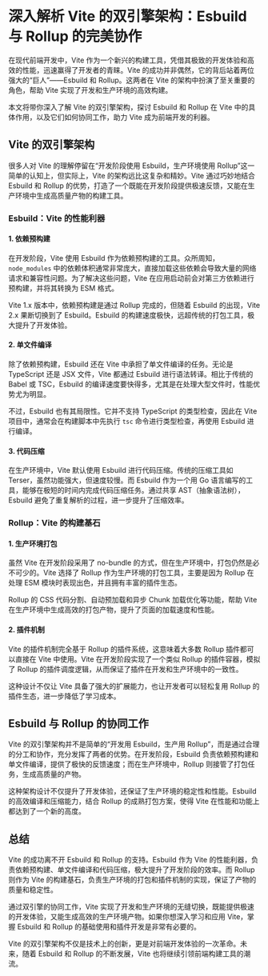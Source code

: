 # 深入解析 Vite 的双引擎架构：Esbuild 与 Rollup 的完美协作

在现代前端开发中，Vite 作为一个新兴的构建工具，凭借其极致的开发体验和高效的性能，迅速赢得了开发者的青睐。Vite 的成功并非偶然，它的背后站着两位强大的“巨人”——Esbuild 和 Rollup。这两者在 Vite 的架构中扮演了至关重要的角色，帮助 Vite 实现了开发和生产环境的高效构建。

本文将带你深入了解 Vite 的双引擎架构，探讨 Esbuild 和 Rollup 在 Vite 中的具体作用，以及它们如何协同工作，助力 Vite 成为前端开发的利器。

## Vite 的双引擎架构

很多人对 Vite 的理解停留在“开发阶段使用 Esbuild，生产环境使用 Rollup”这一简单的认知上，但实际上，Vite 的架构远比这复杂和精妙。Vite 通过巧妙地结合 Esbuild 和 Rollup 的优势，打造了一个既能在开发阶段提供极速反馈，又能在生产环境中生成高质量产物的构建工具。

### Esbuild：Vite 的性能利器

#### 1. 依赖预构建

在开发阶段，Vite 使用 Esbuild 作为依赖预构建的工具。众所周知，`node_modules` 中的依赖体积通常非常庞大，直接加载这些依赖会导致大量的网络请求和兼容性问题。为了解决这些问题，Vite 在应用启动前会对第三方依赖进行预构建，并将其转换为 ESM 格式。

Vite 1.x 版本中，依赖预构建是通过 Rollup 完成的，但随着 Esbuild 的出现，Vite 2.x 果断切换到了 Esbuild。Esbuild 的构建速度极快，远超传统的打包工具，极大提升了开发体验。

#### 2. 单文件编译

除了依赖预构建，Esbuild 还在 Vite 中承担了单文件编译的任务。无论是 TypeScript 还是 JSX 文件，Vite 都通过 Esbuild 进行语法转译。相比于传统的 Babel 或 TSC，Esbuild 的编译速度要快得多，尤其是在处理大型文件时，性能优势尤为明显。

不过，Esbuild 也有其局限性。它并不支持 TypeScript 的类型检查，因此在 Vite 项目中，通常会在构建脚本中先执行 `tsc` 命令进行类型检查，再使用 Esbuild 进行编译。

#### 3. 代码压缩

在生产环境中，Vite 默认使用 Esbuild 进行代码压缩。传统的压缩工具如 Terser，虽然功能强大，但速度较慢。而 Esbuild 作为一个用 Go 语言编写的工具，能够在极短的时间内完成代码压缩任务。通过共享 AST（抽象语法树），Esbuild 避免了重复解析的过程，进一步提升了压缩效率。

### Rollup：Vite 的构建基石

#### 1. 生产环境打包

虽然 Vite 在开发阶段采用了 no-bundle 的方式，但在生产环境中，打包仍然是必不可少的。Vite 选择了 Rollup 作为生产环境的打包工具，主要是因为 Rollup 在处理 ESM 模块时表现出色，并且拥有丰富的插件生态。

Rollup 的 CSS 代码分割、自动预加载和异步 Chunk 加载优化等功能，帮助 Vite 在生产环境中生成高效的打包产物，提升了页面的加载速度和性能。

#### 2. 插件机制

Vite 的插件机制完全基于 Rollup 的插件系统，这意味着大多数 Rollup 插件都可以直接在 Vite 中使用。Vite 在开发阶段实现了一个类似 Rollup 的插件容器，模拟了 Rollup 的插件调度逻辑，从而保证了插件在开发和生产环境中的一致性。

这种设计不仅让 Vite 具备了强大的扩展能力，也让开发者可以轻松复用 Rollup 的插件生态，进一步降低了学习成本。

## Esbuild 与 Rollup 的协同工作

Vite 的双引擎架构并不是简单的“开发用 Esbuild，生产用 Rollup”，而是通过合理的分工和协作，充分发挥了两者的优势。在开发阶段，Esbuild 负责依赖预构建和单文件编译，提供了极快的反馈速度；而在生产环境中，Rollup 则接管了打包任务，生成高质量的产物。

这种架构设计不仅提升了开发体验，还保证了生产环境的稳定性和性能。Esbuild 的高效编译和压缩能力，结合 Rollup 的成熟打包方案，使得 Vite 在性能和功能上都达到了一个新的高度。

## 总结

Vite 的成功离不开 Esbuild 和 Rollup 的支持。Esbuild 作为 Vite 的性能利器，负责依赖预构建、单文件编译和代码压缩，极大提升了开发阶段的效率。而 Rollup 则作为 Vite 的构建基石，负责生产环境的打包和插件机制的实现，保证了产物的质量和稳定性。

通过双引擎的协同工作，Vite 实现了开发和生产环境的无缝切换，既能提供极速的开发体验，又能生成高效的生产环境产物。如果你想深入学习和应用 Vite，掌握 Esbuild 和 Rollup 的基础使用和插件开发是非常有必要的。

Vite 的双引擎架构不仅是技术上的创新，更是对前端开发体验的一次革命。未来，随着 Esbuild 和 Rollup 的不断发展，Vite 也将继续引领前端构建工具的潮流。
